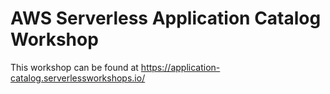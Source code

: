 # AWS Serverless Application Catalog Workshop

This workshop can be found at https://application-catalog.serverlessworkshops.io/